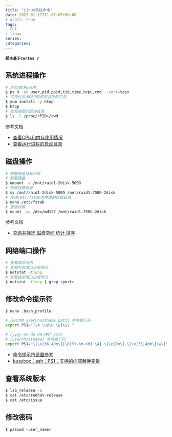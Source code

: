 ```yaml
---
title: "Linux系统命令"
date: 2022-01-17T11:07:07+08:00
# draft: true
tags: 
- CLI
- linux
series:
categories:
---
```


**`脚本基于Centos 7`**

## 系统进程操作

```bash
# 定位高CPU占用
$ ps H -eo user,pid,ppid,tid,time,%cpu,cmd --sort=%cpu
# 可视化显示CPU的使用状况的工具
$ yum install -y htop
$ htop
# 查看进程的启动目录
$ ls -l /proc/<PID>/cwd
```
参考文档
- [查看CPU和内存使用情况](https://www.cnblogs.com/xd502djj/archive/2011/03/01/1968041.html)
- [查看运行进程的启动目录](https://blog.csdn.net/CHEndorid/article/details/105775330)

## 磁盘操作

```bash
# 修改硬盘挂载目录
# 卸载硬盘
$ umount -v /mnt/raid1-2disk-500G
# 修改挂载目录
$ mv /mnt/raid1-2disk-500G /mnt/raid1-250G-2disk
# 修改/etc/fstab文件里的挂载目录
$ nano /etc/fstab
# 重装挂载
$ mount -av /dev/md127 /mnt/raid1-250G-2disk
```
参考文档
- [查询并筛选 磁盘空间 统计 排序](https://blog.csdn.net/u013030100/article/details/79564378)

## 网络端口操作

```bash
# 查看端口占用
# 查看所有端口占用情况
$ netstat -tlunp
# 查看指定端口占用情况
$ netstat -tlunp | grep <port>
```

## 修改命令提示符

```bash
$ nano .bash_profile
```
```bash
# [HH:MM user@hostname path] 命令提示符
export PS1="[\A \u@\H \w]\\$ "

# [yyyy-mm-dd HH:MM] path
# [user@hostname] 命令提示符
export PS1='\[\e[36;40m\][\D{%Y-%m-%d} \A] \[\e[0m\] \[\e[35;40m\]\w\[\e[0m\]\n\[\e[33;40m\][\u@\H]\[\e[0m\]  \\$ '
```
- [命令提示符设置参考](https://www.linuxidc.com/Linux/2017-10/147438.htm)
- [busybox：ash：PS1：支持的内部替换变量](https://www.cnblogs.com/jinzhenshui/p/16358242.html)

## 查看系统版本

```bash
$ lsb_release -a
$ cat /etc/redhat-release
$ cat /etc/issue
```

## 修改密码

```bash
$ passwd <user_name>
```
